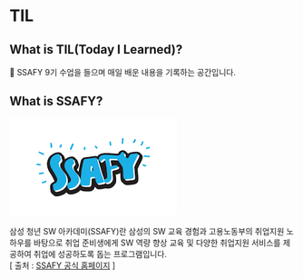 # TIL

## What is TIL(Today I Learned)?

📝 SSAFY 9기 수업을 들으며 매일 배운 내용을 기록하는 공간입니다.
</br>

## What is SSAFY?

![SSAFY](./img/ssafy.png)

삼성 청년 SW 아카데미(SSAFY)란 삼성의 SW 교육 경험과
고용노동부의 취업지원 노하우를 바탕으로 취업 준비생에게 SW 역량 향상 교육 및
다양한 취업지원 서비스를 제공하여 취업에 성공하도록 돕는 프로그램입니다.
</br> [ 출처 : 
[SSAFY 공식 홈페이지](https://www.ssafy.com/ksp/jsp/swp/swpMain.jsp) ]